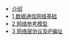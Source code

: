 - [介绍](README.md)
- [1 数据通信网络基础](md/数据通信网络基础.md)
- [2 网络参考模型](md/参考网络模型.md)
- [3 网络层协议及IP编址](md/网络层协议及IP编址.md)